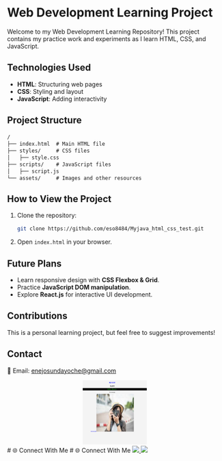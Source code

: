 # Web Development Learning Project

Welcome to my Web Development Learning Repository! This project contains my practice work and experiments as I learn HTML, CSS, and JavaScript.

## Technologies Used
- **HTML**: Structuring web pages
- **CSS**: Styling and layout
- **JavaScript**: Adding interactivity

## Project Structure
```
/
├── index.html  # Main HTML file
├── styles/     # CSS files
│   ├── style.css
├── scripts/    # JavaScript files
│   ├── script.js
└── assets/     # Images and other resources
```

## How to View the Project
1. Clone the repository:
   ```sh
   git clone https://github.com/eso8484/Myjava_html_css_test.git
   ```
2. Open `index.html` in your browser.

## Future Plans
- Learn responsive design with **CSS Flexbox & Grid**.
- Practice **JavaScript DOM manipulation**.
- Explore **React.js** for interactive UI development.

## Contributions
This is a personal learning project, but feel free to suggest improvements!

## Contact
📧 Email: enejosundayoche@gmail.com
<div align = "center">
<img src = "Image/Screenshot 2025-02-24 192253.png" width = "150" height = "150">
</div>
# 🌐 Connect With Me
# 🌐 Connect With Me  

<a href="https://twitter.com/oche_21">
    <img src="https://simpleicons.org/icons/x.svg?style=flat&logo=twitter&logoColor=white" width="150">
</a>

<a href="https://t.me/eso8484">
    <img src="https://img.shields.io/badge/Telegram-2CA5E0?style=for-the-badge&logo=telegram&logoColor=white" width="150">
</a>


